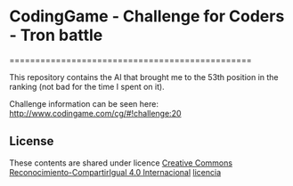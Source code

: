 # CodingGame - Challenge for Coders - Tron battle
===============================================

This repository contains the AI that brought me to the 53th position in the ranking (not bad for the time I spent on it).

Challenge information can be seen here: http://www.codingame.com/cg/#!challenge:20

## License
These contents are shared under licence [Creative Commons Reconocimiento-CompartirIgual 4.0 Internacional](http://creativecommons.org/licenses/by-sa/4.0/) [licencia](http://creativecommons.org/licenses/by-sa/4.0/legalcode)